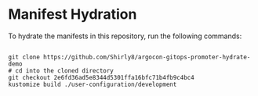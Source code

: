 
# Manifest Hydration

To hydrate the manifests in this repository, run the following commands:

```shell

git clone https://github.com/Shirly8/argocon-gitops-promoter-hydrate-demo
# cd into the cloned directory
git checkout 2e6fd36ad5e8344d5301ffa16bfc71b4fb9c4bc4
kustomize build ./user-configuration/development
```